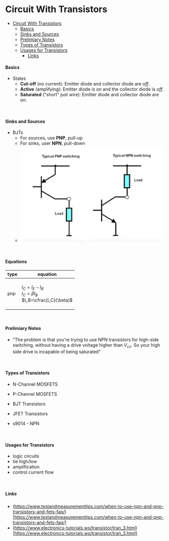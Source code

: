 # Circuit With Transistors

- [Circuit With Transistors](#circuit-with-transistors)
  - [Basics](#basics)
  - [Sinks and Sources](#sinks-and-sources)
  - [Prelimiary Notes](#prelimiary-notes)
  - [Types of Transistors](#types-of-transistors)
  - [Usages for Transistors](#usages-for-transistors)
    - [Links](#links)

#### Basics
- States
  - **Cut-off** (no current): Emitter diode and collector diode are *off*.
  - **Active** (amplifying): Emitter diode is *on* and the collector diode is *off*.
  - **Saturated** ("short" just wire): Emitter diode and collector diode are *on*.

<br/>

#### Sinks and Sources
- BJTs
  - For sources, use **PNP**, pull-up
  - For sinks, user **NPN**, pull-down
  - ![](src/bjt_sinks_sources.png)

<br/>

#### Equations
|type|equation|
|---|---|
|pnp|<br/>$I_C=I_E-I_B$<br/>$I_C=\beta I_B$<br/>$I_B=\cfrac{I_C}{\beta}$<br/>&nbsp;|

<br/>

#### Prelimiary Notes
- "The problem is that you're trying to use NPN transistors for high-side switching, without having a drive voltage higher than $V_{cc}$. So your high side drive is incapable of being saturated"

<br/>

#### Types of Transistors
- N-Channel MOSFETS
- P-Channel MOSFETS
- BJT Transistors
- JFET Transistors

- s9014 - NPN

<br/>

#### Usages for Transistors
- logic circuits
- tie high/low
- amplification
- control current flow

<br/>

##### Links
- (https://www.testandmeasurementtips.com/when-to-use-npn-and-pnp-transistors-and-fets-faq/)[https://www.testandmeasurementtips.com/when-to-use-npn-and-pnp-transistors-and-fets-faq/]
- (https://www.electronics-tutorials.ws/transistor/tran_3.html)[https://www.electronics-tutorials.ws/transistor/tran_3.html]
